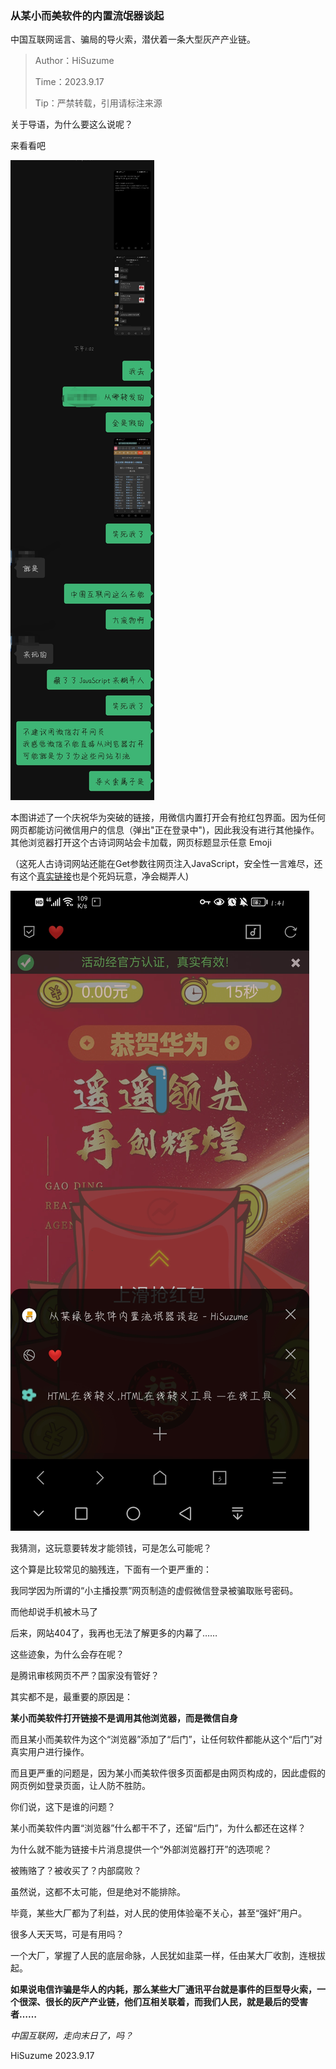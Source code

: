 ### 从某小而美软件的内置流氓器谈起

中国互联网谣言、骗局的导火索，潜伏着一条大型灰产产业链。

> Author：HiSuzume
> 
> Time：2023.9.17
> 
> Tip：严禁转载，引用请标注来源

关于导语，为什么要这么说呢？

来看看吧

![文本见下](fuck.png)

本图讲述了一个庆祝华为突破的链接，用微信内置打开会有抢红包界面。因为任何网页都能访问微信用户的信息（弹出"正在登录中")，因此我没有进行其他操作。其他浏览器打开这个古诗词网站会卡加载，网页标题显示任意 Emoji

（这死人古诗词网站还能在Get参数往网页注入JavaScript，安全性一言难尽，还有这个[真实链接](https://mababa-1258518909.cos.ap-chengdu.myqcloud.com/index.html?t=0.5401964046107568)也是个死妈玩意，净会糊弄人)

![见上](shit.png)

我猜测，这玩意要转发才能领钱，可是怎么可能呢？

这个算是比较常见的脑残连，下面有一个更严重的：

我同学因为所谓的“小主播投票”网页制造的虚假微信登录被骗取账号密码。

而他却说手机被木马了

后来，网站404了，我再也无法了解更多的内幕了……

这些迹象，为什么会存在呢？

是腾讯审核网页不严？国家没有管好？

其实都不是，最重要的原因是：

**某小而美软件打开链接不是调用其他浏览器，而是微信自身**

而且某小而美软件为这个“浏览器”添加了“后门”，让任何软件都能从这个“后门”对真实用户进行操作。

而且更严重的问题是，因为某小而美软件很多页面都是由网页构成的，因此虚假的网页例如登录页面，让人防不胜防。

你们说，这下是谁的问题？

某小而美软件内置“浏览器”什么都干不了，还留“后门”，为什么都还在这样？

为什么就不能为链接卡片消息提供一个“外部浏览器打开”的选项呢？

被贿赂了？被收买了？内部腐败？

虽然说，这都不太可能，但是绝对不能排除。

毕竟，某些大厂都为了利益，对人民的使用体验毫不关心，甚至“强奸”用户。

很多人天天骂，可是有用吗？

一个大厂，掌握了人民的底层命脉，人民犹如韭菜一样，任由某大厂收割，连根拔起。

 

**如果说电信诈骗是华人的内耗，那么某些大厂通讯平台就是事件的巨型导火索，一个很深、很长的灰产产业链，他们互相关联着，而我们人民，就是最后的受害者……**

*中国互联网，走向末日了，吗？*

HiSuzume 2023.9.17
